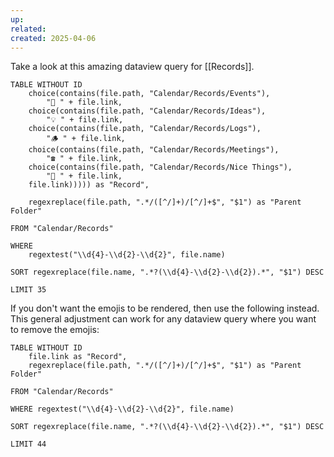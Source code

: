 ```yaml
---
up: 
related: 
created: 2025-04-06
---
```

Take a look at this amazing dataview query for [[Records]].

```
TABLE WITHOUT ID
	choice(contains(file.path, "Calendar/Records/Events"), 
		"🎪 " + file.link,
	choice(contains(file.path, "Calendar/Records/Ideas"), 
		"💡 " + file.link,
	choice(contains(file.path, "Calendar/Records/Logs"), 
		"🪵 " + file.link,
	choice(contains(file.path, "Calendar/Records/Meetings"),
		"☎️ " + file.link,
	choice(contains(file.path, "Calendar/Records/Nice Things"),
		"🌈 " + file.link,
	file.link))))) as "Record",
    
    regexreplace(file.path, ".*/([^/]+)/[^/]+$", "$1") as "Parent Folder"

FROM "Calendar/Records"

WHERE 
    regextest("\\d{4}-\\d{2}-\\d{2}", file.name)

SORT regexreplace(file.name, ".*?(\\d{4}-\\d{2}-\\d{2}).*", "$1") DESC

LIMIT 35
```

If you don't want the emojis to be rendered, then use the following instead. This general adjustment can work for any dataview query where you want to remove the emojis:

```
TABLE WITHOUT ID
    file.link as "Record",
    regexreplace(file.path, ".*/([^/]+)/[^/]+$", "$1") as "Parent Folder"
    
FROM "Calendar/Records"

WHERE regextest("\\d{4}-\\d{2}-\\d{2}", file.name)

SORT regexreplace(file.name, ".*?(\\d{4}-\\d{2}-\\d{2}).*", "$1") DESC

LIMIT 44
```

